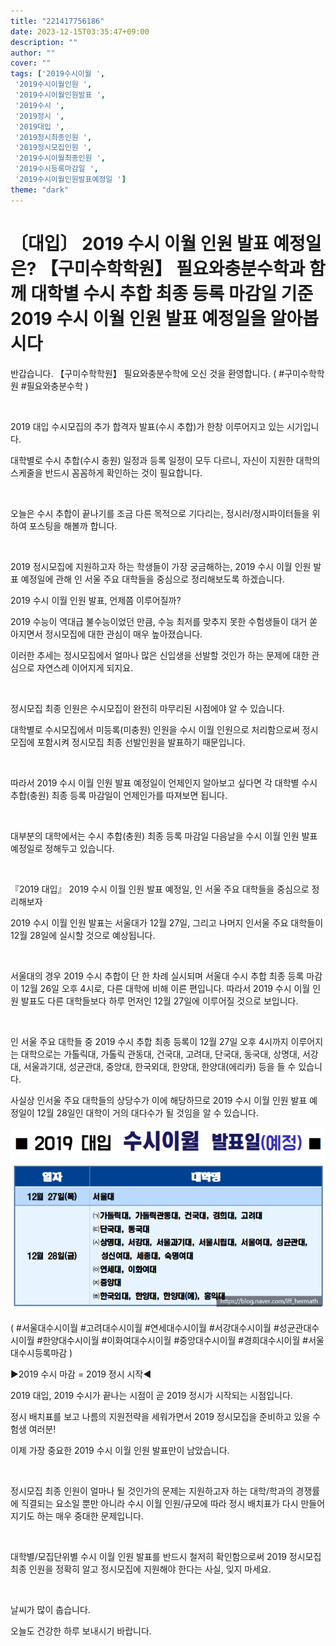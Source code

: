 ```yaml
---
title: "221417756186"
date: 2023-12-15T03:35:47+09:00
description: ""
author: ""
cover: ""
tags: ['2019수시이월 ',
 '2019수시이월인원 ',
 '2019수시이월인원발표 ',
 '2019수시 ',
 '2019정시 ',
 '2019대입 ',
 '2019정시최종인원 ',
 '2019정시모집인원 ',
 '2019수시이월최종인원 ',
 '2019수시등록마감일 ',
 '2019수시이월인원발표예정일 ']
theme: "dark"
---
```


# 〔대입〕 2019 수시 이월 인원 발표 예정일은? 【구미수학학원】 필요와충분수학과 함께 대학별 수시 추합 최종 등록 마감일 기준 2019 수시 이월 인원 발표 예정일을 알아봅시다

반갑습니다. 【구미수학학원】 필요와충분수학에 오신 것을 환영합니다. ( #구미수학학원 #필요와충분수학 )

​

2019 대입 수시모집의 추가 합격자 발표(수시 추합)가 한창 이루어지고 있는 시기입니다. 

대학별로 수시 추합(수시 충원) 일정과 등록 일정이 모두 다르니, 자신이 지원한 대학의 스케줄을 반드시 꼼꼼하게 확인하는 것이 필요합니다.

​

오늘은 수시 추합이 끝나기를 조금 다른 목적으로 기다리는, 정시러/정시파이터들을 위하여 포스팅을 해볼까 합니다. 

​

2019 정시모집에 지원하고자 하는 학생들이 가장 궁금해하는, 2019 수시 이월 인원 발표 예정일에 관해 인 서울 주요 대학들을 중심으로 정리해보도록 하겠습니다. 



2019 수시 이월 인원 발표, 언제쯤 이루어질까?

2019 수능이 역대급 불수능이었던 만큼, 수능 최저를 맞추지 못한 수험생들이 대거 쏟아지면서 정시모집에 대한 관심이 매우 높아졌습니다.

이러한 추세는 정시모집에서 얼마나 많은 신입생을 선발할 것인가 하는 문제에 대한 관심으로 자연스레 이어지게 되지요.

​

정시모집 최종 인원은 수시모집이 완전히 마무리된 시점에야 알 수 있습니다. 

대학별로 수시모집에서 미등록(미충원) 인원을 수시 이월 인원으로 처리함으로써 정시모집에 포함시켜 정시모집 최종 선발인원을 발표하기 때문입니다. 

​

따라서 2019 수시 이월 인원 발표 예정일이 언제인지 알아보고 싶다면 각 대학별 수시 추합(충원) 최종 등록 마감일이 언제인가를 따져보면 됩니다. 

​

대부분의 대학에서는 수시 추합(충원) 최종 등록 마감일 다음날을 수시 이월 인원 발표 예정일로 정해두고 있습니다. 

​

『2019 대입』 2019 수시 이월 인원 발표 예정일, 인 서울 주요 대학들을 중심으로 정리해보자

2019 수시 이월 인원 발표는 서울대가 12월 27일, 그리고 나머지 인서울 주요 대학들이 12월 28일에 실시할 것으로 예상됩니다. 

​

서울대의 경우 2019 수시 추합이 단 한 차례 실시되며 서울대 수시 추합 최종 등록 마감이 12월 26일 오후 4시로, 다른 대학에 비해 이른 편입니다. 따라서 2019 수시 이월 인원 발표도 다른 대학들보다 하루 먼저인 12월 27일에 이루어질 것으로 보입니다. 

​

인 서울 주요 대학들 중 2019 수시 추합 최종 등록이 12월 27일 오후 4시까지 이루어지는 대학으로는 가톨릭대, 가톨릭 관동대, 건국대, 고려대, 단국대, 동국대, 상명대, 서강대, 서울과기대, 성균관대, 중앙대, 한국외대, 한양대, 한양대(에리카) 등을 들 수 있습니다.  

사실상 인서울 주요 대학들의 상당수가 이에 해당하므로 2019 수시 이월 인원 발표 예정일이 12월 28일인 대학이 거의 대다수가 될 것임을 알 수 있습니다. 

![./img/0.png](./img/0.png)


( #서울대수시이월 #고려대수시이월 #연세대수시이월 #서강대수시이월 #성균관대수시이월 #한양대수시이월 #이화여대수시이월 #중앙대수시이월 #경희대수시이월 #서울대수시등록마감 )

▶2019 수시 마감 = 2019 정시 시작◀

2019 대입, 2019 수시가 끝나는 시점이 곧 2019 정시가 시작되는 시점입니다. 

정시 배치표를 보고 나름의 지원전략을 세워가면서 2019 정시모집을 준비하고 있을 수험생 여러분!

이제 가장 중요한 2019 수시 이월 인원 발표만이 남았습니다. 

​

정시모집 최종 인원이 얼마나 될 것인가의 문제는 지원하고자 하는 대학/학과의 경쟁률에 직결되는 요소일 뿐만 아니라 수시 이월 인원/규모에 따라 정시 배치표가 다시 만들어지기도 하는 매우 중대한 문제입니다.

​

대학별/모집단위별 수시 이월 인원 발표를 반드시 철저히 확인함으로써 2019 정시모집 최종 인원을 정확히 알고 정시모집에 지원해야 한다는 사실, 잊지 마세요.

​

날씨가 많이 춥습니다.

오늘도 건강한 하루 보내시기 바랍니다. 

